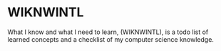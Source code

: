# WIKNWINTL
What I know and what I need to learn, (WIKNWINTL), is a todo list of learned concepts and a checklist of my computer science knowledge.
